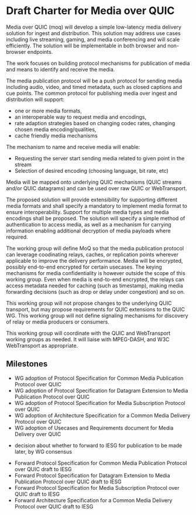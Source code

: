 # Draft Charter for Media over QUIC

Media over QUIC (moq) will develop a simple low-latency media delivery solution
for ingest and distribution.  This solution may address use cases including live
streaming, gaming, and media conferencing and will scale efficiently. The
solution will be implementable in both browser and non-browser endpoints.

The work focuses on building protocol mechanisms for publication of media
and means to identify and receive the media.

The media publication protocol will be a push protocol for sending
media including audio, video, and timed metadata, such as closed captions and
cue points.
The common protocol for publishing media over ingest and distribution
will support:

* one or more media formats,
* an interoperable way to request media and encodings,
* rate adaption strategies based on changing codec rates, changing chosen media
encoding/qualities,
* cache friendly media mechanisms

The mechanism to name and receive media will enable:

* Requesting the server start sending media related to given point in the stream
* Selection of desired encoding (choosing language, bit rate, etc)

Media will be mapped onto underlying QUIC mechanisms (QUIC streams and/or
QUIC datagrams) and can be used over raw QUIC or WebTransport.

The proposed solution will provide extensibility for supporting different media
formats and shall specify a mandatory to implement media format to ensure
interoperability. Support for multiple media types and media encodings shall be
proposed. The solution will specify a simple method of authentication to access
media, as well as a mechanism for carrying information enabling additional
decryption of media payloads where required.

The working group will define MoQ so that the media publication protocol 
can leverage coodinating relays, caches, or replication points wherever applicable 
to improve the delivery performance. Media will be encrypted, possibly 
end-to-end encrypted for certain usecases. The keying mechanisms for media 
confidentiality is however outside the scope of this working group. Even when media is
end-to-end encrypted, the relays can access metadata needed for caching
(such as timestamp), making media forwarding decisions (such as drop or
delay under congestion) and so on.

This working group will not propose changes to the underlying QUIC transport, but
may propose requirements for QUIC extensions to the QUIC WG. This working group
will not define signaling mechanisms for discovery of relay or media producers
or consumers.

This working group will coordinate with the QUIC and WebTransport working
groups as needed. It will liaise with MPEG-DASH, and W3C WebTransport
as appropriate.

## Milestones

* WG adoption of Protocol Specification for Common Media Publication Protocol
over QUIC
* WG adoption of Protocol Specification for Datagram Extension to Media
Publication Protocol over QUIC
* WG adoption of Protocol Specification for Media Subscription Protocol over
QUIC
* WG adoption of Architecture Specification for a Common Media Delivery
Protocol over QUIC
* WG adoption of Usecases and Requirements document for Media Delivery over QUIC
- decision about whether to forward to IESG for publication to be made later, by
WG consensus
* Forward Protocol Specification for Common Media Publication Protocol over QUIC
draft to IESG
* Forward Protocol Specification for Datagram Extension to Media Publication
Protocol over QUIC draft to IESG
* Forward Protocol Specification for Media Subscription Protocol over QUIC draft
to IESG
* Forward Architecture Specification for a Common Media Delivery Protocol over
QUIC draft to IESG

